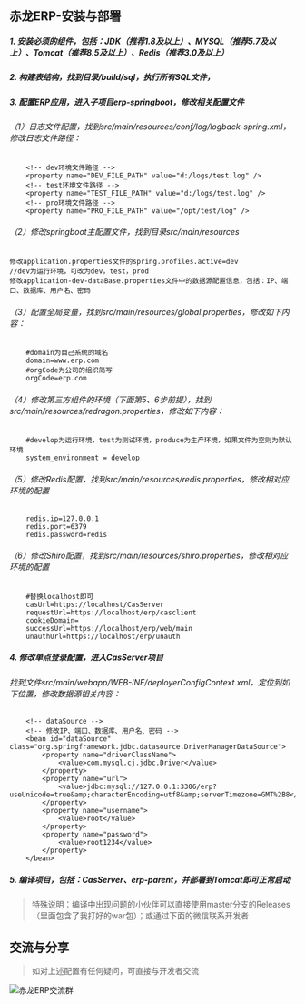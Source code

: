## 赤龙ERP-安装与部署

##### 1. 安装必须的组件，包括：JDK（推荐1.8及以上）、MYSQL（推荐5.7及以上）、Tomcat（推荐8.5及以上）、Redis（推荐3.0及以上）

##### 2. 构建表结构，找到目录/build/sql，执行所有SQL文件，

##### 3. 配置ERP应用，进入子项目erp-springboot，修改相关配置文件

###### （1）日志文件配置，找到src/main/resources/conf/log/logback-spring.xml，修改日志文件路径：

        <!-- dev环境文件路径 -->
        <property name="DEV_FILE_PATH" value="d:/logs/test.log" />
        <!-- test环境文件路径 -->
        <property name="TEST_FILE_PATH" value="d:/logs/test.log" />
        <!-- pro环境文件路径 -->
        <property name="PRO_FILE_PATH" value="/opt/test/log" />

###### （2）修改springboot主配置文件，找到目录src/main/resources

    修改application.properties文件的spring.profiles.active=dev
    //dev为运行环境，可改为dev，test，prod
    修改application-dev-dataBase.properties文件中的数据源配置信息，包括：IP、端口、数据库、用户名、密码

###### （3）配置全局变量，找到src/main/resources/global.properties，修改如下内容：

        #domain为自己系统的域名
        domain=www.erp.com
        #orgCode为公司的组织简写
        orgCode=erp.com

###### （4）修改第三方组件的环境（下面第5、6步前提），找到src/main/resources/redragon.properties，修改如下内容：

        #develop为运行环境，test为测试环境，produce为生产环境，如果文件为空则为默认环境
        system_environment = develop

###### （5）修改Redis配置，找到src/main/resources/redis.properties，修改相对应环境的配置

        redis.ip=127.0.0.1
        redis.port=6379
        redis.password=redis

###### （6）修改Shiro配置，找到src/main/resources/shiro.properties，修改相对应环境的配置

        #替换localhost即可
        casUrl=https://localhost/CasServer
        requestUrl=https://localhost/erp/casclient
        cookieDomain=
        successUrl=https://localhost/erp/web/main
        unauthUrl=https://localhost/erp/unauth

##### 4. 修改单点登录配置，进入CasServer项目

###### 找到文件src/main/webapp/WEB-INF/deployerConfigContext.xml，定位到如下位置，修改数据源相关内容：

        <!-- dataSource -->
        <!-- 修改IP、端口、数据库、用户名、密码 -->  
        <bean id="dataSource" class="org.springframework.jdbc.datasource.DriverManagerDataSource">
            <property name="driverClassName">
                <value>com.mysql.cj.jdbc.Driver</value>
            </property>
            <property name="url">
                <value>jdbc:mysql://127.0.0.1:3306/erp?useUnicode=true&amp;characterEncoding=utf8&amp;serverTimezone=GMT%2B8</value>
            </property>
            <property name="username">
                <value>root</value>
            </property>
            <property name="password">
                <value>root1234</value>
            </property>
        </bean>

##### 5. 编译项目，包括：CasServer、erp-parent，并部署到Tomcat即可正常启动

> 特殊说明：编译中出现问题的小伙伴可以直接使用master分支的Releases（里面包含了我打好的war包）；或通过下面的微信联系开发者

## 交流与分享

> 如对上述配置有任何疑问，可直接与开发者交流

![赤龙ERP交流群](https://raw.githubusercontent.com/redragon1985/redragon-erp/master/docs/images/redragon.png "赤龙ERP交流群")

